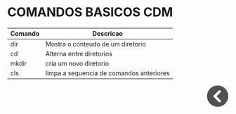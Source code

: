# COMANDOS BASICOS CDM

|Comando | Descricao |
| - | - |
|dir| Mostra o conteudo de um diretorio|
|cd| Alterna entre diretorios|
|mkdir| cria um novo diretorio|
|cls| limpa a sequencia de comandos anteriores|

<div style="text-align: right">

[![voltar](../imagens/icons8-voltar-50.png)](../README.md)

</div>